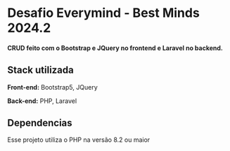 # Desafio Everymind - Best Minds 2024.2
#### CRUD feito com o Bootstrap e JQuery no frontend e Laravel no backend.

## Stack utilizada

**Front-end:** Bootstrap5, JQuery

**Back-end:** PHP, Laravel


## Dependencias

Esse projeto utiliza o PHP na versão 8.2 ou maior
